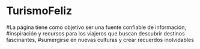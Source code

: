 # TurismoFeliz

#La página tiene como objetivo ser una fuente confiable de información,
#inspiración y recursos para los viajeros que buscan descubrir destinos fascinantes, 
#sumergirse en nuevas culturas y crear recuerdos inolvidables
